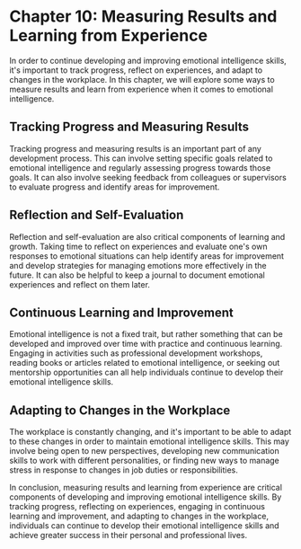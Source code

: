 Chapter 10: Measuring Results and Learning from Experience
==========================================================

In order to continue developing and improving emotional intelligence skills, it's important to track progress, reflect on experiences, and adapt to changes in the workplace. In this chapter, we will explore some ways to measure results and learn from experience when it comes to emotional intelligence.

Tracking Progress and Measuring Results
---------------------------------------

Tracking progress and measuring results is an important part of any development process. This can involve setting specific goals related to emotional intelligence and regularly assessing progress towards those goals. It can also involve seeking feedback from colleagues or supervisors to evaluate progress and identify areas for improvement.

Reflection and Self-Evaluation
------------------------------

Reflection and self-evaluation are also critical components of learning and growth. Taking time to reflect on experiences and evaluate one's own responses to emotional situations can help identify areas for improvement and develop strategies for managing emotions more effectively in the future. It can also be helpful to keep a journal to document emotional experiences and reflect on them later.

Continuous Learning and Improvement
-----------------------------------

Emotional intelligence is not a fixed trait, but rather something that can be developed and improved over time with practice and continuous learning. Engaging in activities such as professional development workshops, reading books or articles related to emotional intelligence, or seeking out mentorship opportunities can all help individuals continue to develop their emotional intelligence skills.

Adapting to Changes in the Workplace
------------------------------------

The workplace is constantly changing, and it's important to be able to adapt to these changes in order to maintain emotional intelligence skills. This may involve being open to new perspectives, developing new communication skills to work with different personalities, or finding new ways to manage stress in response to changes in job duties or responsibilities.

In conclusion, measuring results and learning from experience are critical components of developing and improving emotional intelligence skills. By tracking progress, reflecting on experiences, engaging in continuous learning and improvement, and adapting to changes in the workplace, individuals can continue to develop their emotional intelligence skills and achieve greater success in their personal and professional lives.
